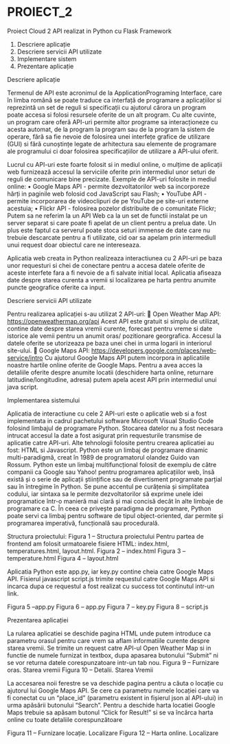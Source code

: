 # PROIECT_2
Proiect Cloud 2 API realizat in Python cu Flask Framework

1. Descriere aplicație	
2. Descriere servicii API utilizate	
3. Implementare sistem	
4. Prezentare aplicație	


Descriere aplicație

Termenul de API este acronimul de la ApplicationPrograming Interface, care în limba română se poate traduce ca interfață de programare a aplicațiilor si reprezintă un set de reguli si specificații cu ajutorul cărora un program poate accesa si folosi resursele oferite de un alt program. Cu alte cuvinte, un program care oferă API-uri permite altor programe sa interacționeze cu acesta automat, de la program la program sau de la program la sistem de operare, fără sa fie nevoie de folosirea unei interfețe grafice de utilizare (GUI) si fără cunoștințe legate de arhitectura sau elemente de programare ale programului ci doar folosirea specificațiilor de utilizare a API-ului oferit.

Lucrul cu API-uri este foarte folosit si in mediul online, o mulțime de aplicații web furnizează accesul la serviciile oferite prin intermediul unor seturi de reguli de comunicare bine precizate. Exemple de API-uri folosite in mediul online:
•	Google Maps API - permite dezvoltatorilor web sa incorporeze hărți in paginile web folosid cod JavaScript sau Flash;
•	YouTube API - permite incorporarea de videoclipuri de pe YouTube pe site-uri externe acestuia;
•	Flickr API - folosirea pozelor distribuite de o comunitate Flickr;
Putem sa ne referim la un API Web ca la un set de functii instalat pe un server separat si care poate fi apelat de un client pentru a prelua date. Un plus este faptul ca serverul poate stoca seturi immense de date care nu trebuie descarcate pentru a fi utilizate, cid oar sa apelam prin intermediull unui request doar obiectul care ne intereseaza. 

Aplicatia web creata in Python realizeaza interactiunea cu 2 API-uri pe baza unor requesturi si chei de conectare pentru a accesa datele oferite de aceste interfete fara a fi nevoie de a fi salvate initial local. Aplicatia afiseaza date despre starea curenta a vremii si localizarea pe harta pentru anumite puncte geografice oferite ca input.



Descriere servicii API utilizate

Pentru realizarea aplicației s-au utilizat 2 API-uri:
	Open Weather Map API: https://openweathermap.org/api 
Acest API este gratuit si simplu de utilizat, contine date despre starea vremii curente, forecast pentru vreme si date istorice ale vemii pentru un anumit oras/ pozitionare georgrafica. Accesul la datele oferite se utorizeaza pe baza unei chei in urma logarii in interiorul site-ului. 
	Google Maps API: https://developers.google.com/places/web-service/intro 
Cu ajutorul Google Maps API putem incorpora in aplicatiile noastre hartile online oferite de Google Maps. Pentru a avea acces la detaliile oferite despre anumite locatii (deschidere harta online, returnare latitudine/longitudine, adresa) putem apela acest API prin intermediul unui java script. 



Implementarea sistemului

Aplicatia de interactiune cu cele 2 API-uri este o aplicatie web si a fost implementata in cadrul pachetului software Microsoft Visual Studio Code folosind limbajul de programare Python. Stocarea datelor nu a fost necesara intrucat accesul la date a fost asigurat prin requesturile transmise de aplicatie catre API-uri. Alte tehnologii folosite pentru crearea aplicatiei au fost: HTML si Javascript. 
Python este un limbaj de programare dinamic multi-paradigmă, creat în 1989 de programatorul olandez Guido van Rossum. Python este un limbaj multifuncțional folosit de exemplu de către companii ca Google sau Yahoo! pentru programarea aplicațiilor web, însă există și o serie de aplicații științifice sau de divertisment programate parțial sau în întregime în Python. Se pune accentul pe curățenia și simplitatea codului, iar sintaxa sa le permite dezvoltatorilor să exprime unele idei programatice într-o manieră mai clară și mai concisă decât în alte limbaje de programare ca C. În ceea ce privește paradigma de programare, Python poate servi ca limbaj pentru software de tipul object-oriented, dar permite și programarea imperativă, funcțională sau procedurală. 



Structura proiectului:
Figura 1 – Structura proiectului
Pentru partea de frontend am folosit urmatoarele fisiere HTML: index.html, temperatures.html, layout.html.
Figura 2 – index.html
Figura 3 – temperature.html
Figura 4 – layout.html

Aplicatia Python este app.py, iar key.py contine cheia catre Google Maps API. Fisierul javascript script.js trimite requestul catre Google Maps API si incarca dupa ce requestul a fost realizat cu success tot continutul intr-un link.

Figura 5 –app.py
Figura 6 – app.py
Figura 7 – key.py
Figura 8 – script.js

Prezentarea aplicației

La rularea aplicatiei se deschide pagina HTML unde putem introduce ca parametru orasul pentru care vrem sa aflam informatiile curente despre starea vremii. Se trimite un request catre API-ul Open Weather Map si in functie de numele furnizat in textbox, dupa apasarea butonului “Submit” ni se vor returna datele corespunzatoare intr-un tab nou.
Figura 9 – Furnizare oras. Starea vremii
Figura 10 – Detalii. Starea Vremii

La accesarea noii ferestre se va deschide pagina pentru a căuta o locație cu ajutorul lui Google Maps API. Se cere ca parametru numele locației care va fi conectat cu un “place_id”  (parametru existent in fișierul json al API-ului) in urma apăsării butonului “Search”. Pentru a deschide harta locatiei Google Maps trebuie sa apăsam butonul “Click for Result!” si se va încărca harta online cu toate detaliile corespunzătoare

Figura 11 – Furnizare locație. Localizare
Figura 12 – Harta online. Localizare

 


